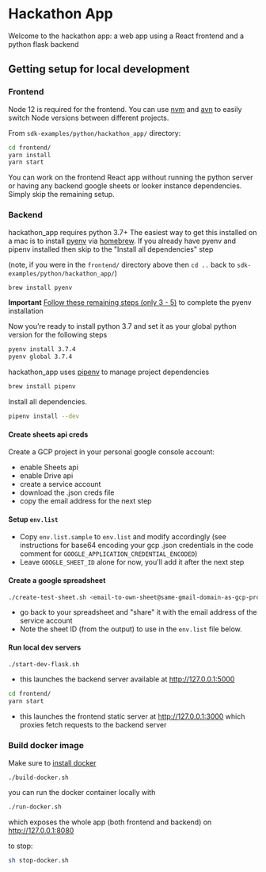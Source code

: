 # Hackathon App

Welcome to the hackathon app: a web app using a React frontend and a python flask backend

## Getting setup for local development

### Frontend

Node 12 is required for the frontend. You can use [nvm](https://github.com/creationix/nvm#installation) and [avn](https://github.com/wbyoung/avn#install) to easily switch Node versions between different projects.

From `sdk-examples/python/hackathon_app/` directory:
```sh
cd frontend/
yarn install
yarn start
```

You can work on the frontend React app without running the python server or having any backend google sheets or looker instance dependencies. Simply skip the remaining setup.

### Backend

hackathon_app requires python 3.7+ The easiest way to get this installed on a mac is to install [pyenv](https://github.com/pyenv/pyenv#installation) via [homebrew](https://brew.sh/). If you already have pyenv and pipenv installed then skip to the "Install all dependencies" step

(note, if you were in the `frontend/` directory above then `cd ..` back to `sdk-examples/python/hackathon_app/`)

```sh
brew install pyenv
```

**Important** [Follow these remaining steps (only 3 - 5)](https://github.com/pyenv/pyenv#basic-github-checkout) to complete the pyenv installation

Now you’re ready to install python 3.7 and set it as your global python version for the following steps

```sh
pyenv install 3.7.4
pyenv global 3.7.4
```

hackathon_app uses [pipenv](https://docs.pipenv.org/en/latest/#install-pipenv-today) to manage project dependencies

```sh
brew install pipenv
```

Install all dependencies.

```sh
pipenv install --dev
```

#### Create sheets api creds

Create a GCP project in your personal google console account:

- enable Sheets api
- enable Drive api
- create a service account
- download the .json creds file
- copy the email address for the next step

#### Setup `env.list`

- Copy `env.list.sample` to `env.list` and modify accordingly (see instructions for base64 encoding your gcp .json credentials in the code comment for `GOOGLE_APPLICATION_CREDENTIAL_ENCODED`)
- Leave `GOOGLE_SHEET_ID` alone for now, you'll add it after the next step

#### Create a google spreadsheet

```sh
./create-test-sheet.sh <email-to-own-sheet@same-gmail-domain-as-gcp-project.com>
```

- go back to your spreadsheet and "share" it with the email address of the service account
- Note the sheet ID (from the output) to use in the `env.list` file below.

#### Run local dev servers

```sh
./start-dev-flask.sh
```

- this launches the backend server available at http://127.0.0.1:5000

```sh
cd frontend/
yarn start
```

- this launches the frontend static server at http://127.0.0.1:3000 which proxies fetch requests to the backend server

### Build docker image

Make sure to [install docker](https://download.docker.com/mac/stable/Docker.dmg)

```sh
./build-docker.sh
```

you can run the docker container locally with

```sh
./run-docker.sh
```

which exposes the whole app (both frontend and backend) on http://127.0.0.1:8080

to stop:

```sh
sh stop-docker.sh
```
